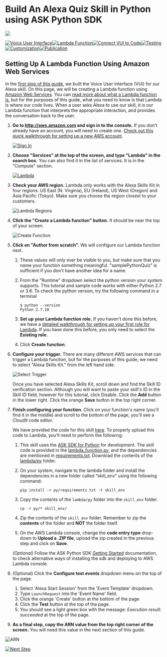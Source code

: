 # Build An Alexa Quiz Skill in Python using ASK Python SDK
<img src="https://m.media-amazon.com/images/G/01/mobile-apps/dex/alexa/alexa-skills-kit/tutorials/quiz-game/header._TTH_.png" />

[![Voice User Interface](https://m.media-amazon.com/images/G/01/mobile-apps/dex/alexa/alexa-skills-kit/tutorials/navigation/1-locked._TTH_.png)](./1-voice-user-interface.md)[![Lambda Function](https://m.media-amazon.com/images/G/01/mobile-apps/dex/alexa/alexa-skills-kit/tutorials/navigation/2-on._TTH_.png)](./2-lambda-function.md)[![Connect VUI to Code](https://m.media-amazon.com/images/G/01/mobile-apps/dex/alexa/alexa-skills-kit/tutorials/navigation/3-off._TTH_.png)](./3-connect-vui-to-code.md)[![Testing](https://m.media-amazon.com/images/G/01/mobile-apps/dex/alexa/alexa-skills-kit/tutorials/navigation/4-off._TTH_.png)](./4-testing.md)[![Customization](https://m.media-amazon.com/images/G/01/mobile-apps/dex/alexa/alexa-skills-kit/tutorials/navigation/5-off._TTH_.png)](./5-customization.md)[![Publication](https://m.media-amazon.com/images/G/01/mobile-apps/dex/alexa/alexa-skills-kit/tutorials/navigation/6-off._TTH_.png)](./6-publication.md)

## Setting Up A Lambda Function Using Amazon Web Services

In the [first step of this guide](1-voice-user-interface.md), we built the Voice User Interface (VUI) for our Alexa skill.  On this page, we will be creating a Lambda function using [Amazon Web Services](http://aws.amazon.com).  You can [read more about what a Lambda function is](http://aws.amazon.com/lambda), but for the purposes of this guide, what you need to know is that Lambda is where our code lives.  When a user asks Alexa to use our skill, it is our Lambda function that interprets the appropriate interaction, and provides the conversation back to the user.

1.  **Go to http://aws.amazon.com and sign in to the console.** If you don't already have an account, you will need to create one.  [Check out this quick walkthrough for setting up a new AWS account](https://github.com/alexa/alexa-cookbook/blob/master/aws/set-up-aws.md).

    [![Sign In](https://m.media-amazon.com/images/G/01/mobile-apps/dex/alexa/alexa-skills-kit/tutorials/general/2-1-sign-in-to-the-console._TTH_.png)](https://console.aws.amazon.com/console/home)

2.  **Choose "Services" at the top of the screen, and type "Lambda" in the search box.**  You can also find it in the list of services.  It is in the "Compute" section.

    [![Lambda](https://m.media-amazon.com/images/G/01/mobile-apps/dex/alexa/alexa-skills-kit/tutorials/general/2-2-services-lambda._TTH_.png)](https://console.aws.amazon.com/lambda/home)

3.  **Check your AWS region.** Lambda only works with the Alexa Skills Kit in four regions: US East (N. Virginia), EU (Ireland), US West (Oregon) and Asia Pacific (Tokyo).  Make sure you choose the region closest to your customers.

    ![Lambda Regions](https://m.media-amazon.com/images/G/01/mobile-apps/dex/alexa/alexa-skills-kit/tutorials/general/2-3-check-region._TTH_.png)

4.  **Click the "Create a Lambda function" button.** It should be near the top of your screen.

    ![Create Function](https://m.media-amazon.com/images/G/01/mobile-apps/dex/alexa/alexa-skills-kit/tutorials/general/2-4-create-a-lambda-function._TTH_.png)

5.  **Click on "Author from scratch".**  We will configure our Lambda function next.
    1. These values will only ever be visible to you, but make sure that you name your function something meaningful. "samplePythonQuiz" is sufficient if you don't have another idea for a name.

    2. From the "Runtime" dropdown select the python version your system supports.  This tutorial and sample code works with either Python 2.7 or 3.6. To check the python version, try the following command in a terminal
        ```
        $ python --version
        Python 2.7.10
        ```

    3. **Set up your Lambda function role.**  If you haven't done this before, we have a [detailed walkthrough for setting up your first role for Lambda](https://github.com/alexa/alexa-cookbook/blob/master/guides/aws-security-and-setup/lambda-role.md).  If you have done this before, you only need to select the **Existing role**.

    4. Click **Create function**.

6.  **Configure your trigger.** There are many different AWS services that can trigger a Lambda function, but for the purposes of this guide, we need to select "Alexa Skills Kit." from the left hand side.

    ![Select Trigger](2-lambda-fig5.png)

    Once you have selected Alexa Skills Kit, scroll down and find the Skill ID verification section.  Although you will want to paste your skill's ID in the Skill ID field, however for this tutorial, click Disable.  Click the **Add** button in the lower right.  Click the orange **Save** button in the top right corner.

7.  **Finish configuring your function**. Click on your function's name (you'll find it in the middle) and scroll to the bottom of the page, you'll see a Cloud9 code editor.

    We have provided the code for this skill [here](../lambda/py). To properly upload this code to Lambda, you'll need to perform the following:
    
    1. This skill uses the [ASK SDK for Python](https://github.com/alexa/alexa-skills-kit-sdk-for-python) for development. The skill code is provided in the [lambda_function.py](../lambda/py/lambda_function.py), and the dependencies are mentioned in [requirements.txt](../lambda/py/requirements.txt). Download the contents of the [lambda/py](../lambda/py) folder. 
    2. On your system, navigate to the lambda folder and install the dependencies in a new folder called “skill_env” using the following command:
    
        ```
        pip install -r py/requirements.txt -t skill_env
        ```
        
    3. Copy the contents of the `lambda/py` folder into the `skill_env` folder. 
    
        ```
        cp -r py/* skill_env/
        ```
    
    4. Zip the contents of the `skill_env` folder. Remember to zip the **contents** of the folder and **NOT** the folder itself.
    5. On the AWS Lambda console, change the **code entry type** drop-down to **Upload a .ZIP file**, upload the zip created in the previous step and click on **Save**.
    
    *(Optional)* Follow the ASK Python SDK [Getting Started](https://alexa-skills-kit-python-sdk.readthedocs.io/en/latest/GETTING_STARTED.html#adding-the-ask-sdk-for-python-to-your-project) documentation, to check alternative ways of installing the sdk and deploying to AWS Lambda console.

8. (Optional) Click the **Configure test events** dropdown menu on the top of the page.
  
    1. Select 'Alexa Start Session' from the 'Event Template' dropdown.
    2. Type `LaunchRequest` into the 'Event Name' field.
    3. Click the orange 'Create' button at the bottom of the page
    4. Click the **Test** button at the top of the page.
    5. You should see a light green box with the message: *Execution result: succeeded* at the top of the page.

9. **As a final step, copy the ARN value from the top right corner of the screen.** You will need this value in the next section of this guide.

  ![ARN](2-lambda-fig7.png)

[![Next Step](https://m.media-amazon.com/images/G/01/mobile-apps/dex/alexa/alexa-skills-kit/tutorials/general/buttons/button_next_connect_vui_to_code._TTH_.png)](3-connect-vui-to-code.md)
